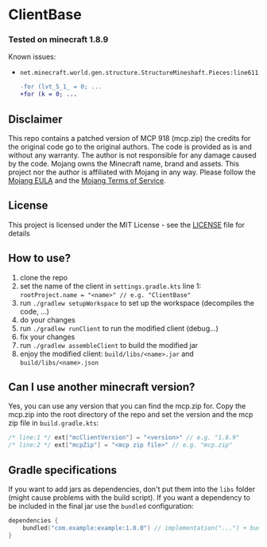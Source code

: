 # ClientBase
### Tested on minecraft 1.8.9
Known issues:
- `net.minecraft.world.gen.structure.StructureMineshaft.Pieces:line611`
  ```diff
  -for (lvt_5_1_ = 0; ...
  +for (k = 0; ...
  ```

## Disclaimer
This repo contains a patched version of MCP 918 (mcp.zip) the credits for the original code go to the original authors. The code is provided as is and without any warranty. The author is not responsible for any damage caused by the code.
Mojang owns the Minecraft name, brand and assets.
This project nor the author is affiliated with Mojang in any way.
Please follow the [Mojang EULA](https://account.mojang.com/documents/minecraft_eula) and the [Mojang Terms of Service](https://account.mojang.com/terms).


## License
This project is licensed under the MIT License - see the [LICENSE](LICENSE) file for details


## How to use?
1. clone the repo
2. set the name of the client in `settings.gradle.kts`  line 1: `rootProject.name = "<name>" // e.g. "ClientBase"`
3. run `./gradlew setupWorkspace` to set up the workspace (decompiles the code, ...)
4. do your changes
5. run `./gradlew runClient` to run the modified client (debug...)
6. fix your changes
7. run `./gradlew assembleClient` to build the modified jar
8. enjoy the modified client: `build/libs/<name>.jar` and `build/libs/<name>.json`


## Can I use another minecraft version?
Yes, you can use any version that you can find the mcp.zip for. 
Copy the mcp.zip into the root directory of the repo and set the
version and the mcp zip file in `build.gradle.kts`:
```kotlin
/* line:1 */ ext["mcClientVersion"] = "<version>" // e.g. "1.8.9"
/* line:2 */ ext["mcpZip"] = "<mcp zip file>" // e.g. "mcp.zip"
```

## Gradle specifications
If you want to add jars as dependencies, don't put them into the `libs` folder (might cause problems with the build script).
If you want a dependency to be included in the final jar use the `bundled` configuration:
```kotlin
dependencies {
    bundled("com.example:example:1.0.0") // implementation("...") + bundled in jar
}
```
